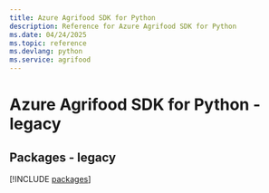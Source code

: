 ```yaml
---
title: Azure Agrifood SDK for Python
description: Reference for Azure Agrifood SDK for Python
ms.date: 04/24/2025
ms.topic: reference
ms.devlang: python
ms.service: agrifood
---
```

# Azure Agrifood SDK for Python - legacy
## Packages - legacy
[!INCLUDE [packages](agrifood-index.md)]